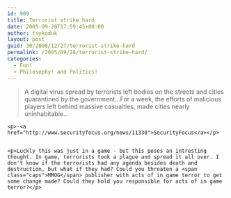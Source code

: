 ```yaml
---
id: 909
title: Terrorist strike hard
date: 2005-09-28T17:59:45+00:00
author: tsykoduk
layout: post
guid: 30/2008/12/27/terrorist-strike-hard
permalink: /2005/09/28/terrorist-strike-hard/
categories:
  - Fun!
  - Philosophy! and Politics!
---
```

<blockquote> A digital virus spread by terrorists left bodies on the streets and cities quarantined by the government...For a week, the efforts of malicious players left behind massive casualties, made cities nearly uninhabitable...</blockquote>

	<p>-<a href="http://www.securityfocus.org/news/11330">SecurityFocus</a></p>


	<p>Luckly this was just in a game - but this poses an intresting thought. In game, terrorists took a plague and spread it all over. I don't know if the terrorists had any agenda besides death and destruction, but what if they had? Could you threaten a <span class="caps">MMOG</span> publisher with acts of in game terror to get some change made? Could they hold you responsible for acts of in game terror?</p>